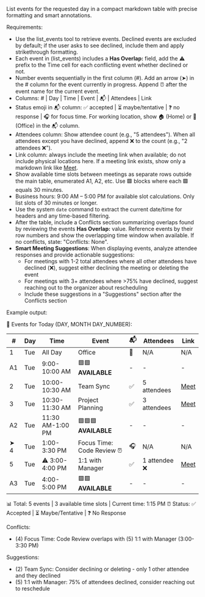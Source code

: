 
List events for the requested day in a compact markdown table with precise formatting and smart annotations.

Requirements:
- Use the list_events tool to retrieve events. Declined events are excluded by default; if the user asks to see declined, include them and apply strikethrough formatting.
- Each event in (list_events) includes a **Has Overlap:** field, add the ⚠️ prefix to the Time cell for each conflicting event whether declined or not.
- Number events sequentially in the first column (#). Add an arrow (➤) in the # column for the event currently in progress. Append ⏰ after the event name for the current event.
- Columns: # | Day | Time | Event | 📬 | Attendees | Link
- Status emoji in 📬 column: ✅ accepted | ⏳ maybe/tentative | ❓ no response | 🎧 for focus time. For working location, show 🏠 (Home) or 🏢 (Office) in the 📬 column.
- Attendees column: Show attendee count (e.g., "5 attendees"). When all attendees except you have declined, append ❌ to the count (e.g., "2 attendees ❌").
- Link column: always include the meeting link when available; do not include physical locations here. If a meeting link exists, show only a markdown link like [Meet](URL).
- Show available time slots between meetings as separate rows outside the main table, enumerated A1, A2, etc. Use 🟩 blocks where each 🟩 equals 30 minutes.
- Business hours: 9:00 AM – 5:00 PM for available slot calculations. Only list slots of 30 minutes or longer.
- Use the system `date` command to extract the current date/time for headers and any time-based filtering.
- After the table, include a Conflicts section summarizing overlaps found by reviewing the events **Has Overlap:** value. Reference events by their row numbers and show the overlapping time window when available. If no conflicts, state: "Conflicts: None".
- **Smart Meeting Suggestions**: When displaying events, analyze attendee responses and provide actionable suggestions:
  - For meetings with 1-2 total attendees where all other attendees have declined (❌), suggest either declining the meeting or deleting the event
  - For meetings with 3+ attendees where >75% have declined, suggest reaching out to the organizer about rescheduling
  - Include these suggestions in a "Suggestions" section after the Conflicts section

Example output:

📅 Events for Today (DAY, MONTH DAY_NUMBER):

| # | Day | Time | Event | 📬 | Attendees | Link |
|---|---|---|---|---|---|---|
| 1 | Tue | All Day | Office | 🏢 | N/A | N/A |
| A1 | Tue | 9:00-10:00 AM | 🟩🟩 **AVAILABLE** | - | - | - |
| 2 | Tue | 10:00-10:30 AM | Team Sync | ✅ | 5 attendees | [Meet](https://meet.google.com/[ID]) |
| 3 | Tue | 10:30-11:30 AM | Project Planning | ✅ | 3 attendees | [Meet](https://meet.google.com/[ID]) |
| A2 | Tue | 11:30 AM-1:00 PM | 🟩🟩🟩 **AVAILABLE** | - | - | - |
| ➤ 4 | Tue | 1:00-3:30 PM | Focus Time: Code Review ⏰ | 🎧 | N/A | N/A |
| 5 | Tue | ⚠️ 3:00-4:00 PM | 1:1 with Manager | ✅ | 1 attendee ❌ | [Meet](https://meet.google.com/[ID]) |
| A3 | Tue | 4:00-5:00 PM | 🟩🟩 **AVAILABLE** | - | - | - |

📊 Total: 5 events | 3 available time slots | Current time: 1:15 PM ⏰
Status: ✅ Accepted | ⏳ Maybe/Tentative | ❓ No Response

Conflicts:
- (4) Focus Time: Code Review overlaps with (5) 1:1 with Manager (3:00-3:30 PM)

Suggestions:
- (2) Team Sync: Consider declining or deleting - only 1 other attendee and they declined
- (5) 1:1 with Manager: 75% of attendees declined, consider reaching out to reschedule

